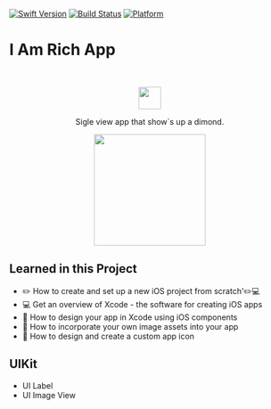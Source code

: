 [![Swift Version][swift-image]][swift-url]
[![Build Status][travis-image]][travis-url]
[![Platform](https://img.shields.io/cocoapods/p/LFAlertController.svg?style=flat)](http://cocoapods.org/pods/LFAlertController)

# I Am Rich App
<br />
<p align="center">
  <a>
    <img src= "https://user-images.githubusercontent.com/56771209/115958252-0f847a00-a4dd-11eb-89aa-15913bd5f814.png" width="40" height="40">
  </a>
  <p align="center">
   Sigle view app that show`s up a dimond.
  </p>
</p>

<p align="center">
    <img align="center" src= "https://user-images.githubusercontent.com/56771209/115915953-760c8800-a44a-11eb-8525-7ba9348a03fe.gif" width="200">
</p>

## Learned in this Project

- ✏️ How to create and set up a new iOS project from scratch'✏️💻
- 💻 Get an overview of Xcode - the software for creating iOS apps
- 🎨 How to design your app in Xcode using iOS components
- 🌃 How to incorporate your own image assets into your app
- 📱 How to design and create a custom app icon

## UIKit

- UI Label
- UI Image View

[swift-url]: https://swift.org/
[travis-url]: https://travis-ci.org/dbader/node-datadog-metrics
[travis-image]: https://img.shields.io/travis/dbader/node-datadog-metrics/master.svg?style=flat-square
[swift-image]:https://img.shields.io/badge/swift-4.0-orange.svg
